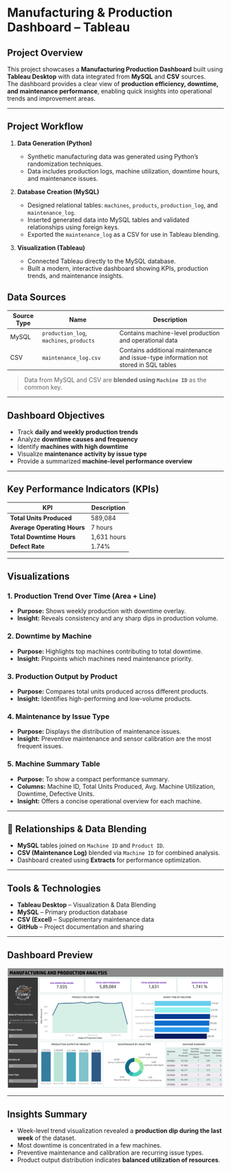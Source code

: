 #  Manufacturing & Production Dashboard – Tableau

##  Project Overview  
This project showcases a **Manufacturing Production Dashboard** built using **Tableau Desktop** with data integrated from **MySQL** and **CSV** sources.  
The dashboard provides a clear view of **production efficiency, downtime, and maintenance performance**, enabling quick insights into operational trends and improvement areas.

---

##  Project Workflow  

1. **Data Generation (Python)**  
   - Synthetic manufacturing data was generated using Python’s randomization techniques.  
   - Data includes production logs, machine utilization, downtime hours, and maintenance issues.  

2. **Database Creation (MySQL)**  
   - Designed relational tables: `machines`, `products`, `production_log`, and `maintenance_log`.  
   - Inserted generated data into MySQL tables and validated relationships using foreign keys.  
   - Exported the `maintenance_log` as a CSV for use in Tableau blending.  

3. **Visualization (Tableau)**  
   - Connected Tableau directly to the MySQL database.  
   - Built a modern, interactive dashboard showing KPIs, production trends, and maintenance insights.  


##  Data Sources
| Source Type | Name | Description |
|--------------|------|--------------|
| MySQL | `production_log`, `machines`, `products` | Contains machine-level production and operational data |
| CSV | `maintenance_log.csv` | Contains additional maintenance and issue-type information not stored in SQL tables |

> Data from MySQL and CSV are **blended using `Machine ID`** as the common key.

---

##  Dashboard Objectives
- Track **daily and weekly production trends**
- Analyze **downtime causes and frequency**
- Identify **machines with high downtime**
- Visualize **maintenance activity by issue type**
- Provide a summarized **machine-level performance overview**

---

##  Key Performance Indicators (KPIs)
| KPI | Description |
|------|-------------|
| **Total Units Produced** | 589,084 |
| **Average Operating Hours** | 7 hours |
| **Total Downtime Hours** | 1,631 hours |
| **Defect Rate** | 1.74% |

---

##  Visualizations

### 1. **Production Trend Over Time (Area + Line)**
- **Purpose:** Shows weekly production with downtime overlay.  
- **Insight:** Reveals consistency and any sharp dips in production volume.

### 2. **Downtime by Machine**
- **Purpose:** Highlights top machines contributing to total downtime.  
- **Insight:** Pinpoints which machines need maintenance priority.

### 3. **Production Output by Product**
- **Purpose:** Compares total units produced across different products.  
- **Insight:** Identifies high-performing and low-volume products.

### 4. **Maintenance by Issue Type**
- **Purpose:** Displays the distribution of maintenance issues.  
- **Insight:** Preventive maintenance and sensor calibration are the most frequent issues.

### 5. **Machine Summary Table**
- **Purpose:** To show a compact performance summary.  
- **Columns:** Machine ID, Total Units Produced, Avg. Machine Utilization, Downtime, Defective Units.  
- **Insight:** Offers a concise operational overview for each machine.

---

## 🔗 Relationships & Data Blending
- **MySQL** tables joined on `Machine ID` and `Product ID`.  
- **CSV (Maintenance Log)** blended via `Machine ID` for combined analysis.  
- Dashboard created using **Extracts** for performance optimization.

---

##  Tools & Technologies
- **Tableau Desktop** – Visualization & Data Blending  
- **MySQL** – Primary production database  
- **CSV (Excel)** – Supplementary maintenance data  
- **GitHub** – Project documentation and sharing  

---

##  Dashboard Preview
![Manufacturing Dashboard](MANUFACTURING_DASHBOARD.png)

---

##  Insights Summary
- Week-level trend visualization revealed a **production dip during the last week** of the dataset.  
- Most downtime is concentrated in a few machines.  
- Preventive maintenance and calibration are recurring issue types.  
- Product output distribution indicates **balanced utilization of resources**.


